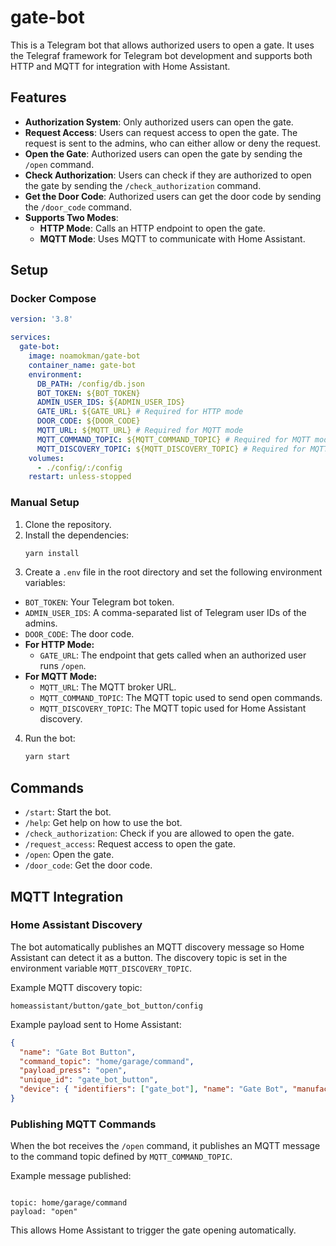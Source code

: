 # gate-bot

This is a Telegram bot that allows authorized users to open a gate. It uses the Telegraf framework for Telegram bot development and supports both HTTP and MQTT for integration with Home Assistant.

## Features

- **Authorization System**: Only authorized users can open the gate.
- **Request Access**: Users can request access to open the gate. The request is sent to the admins, who can either allow or deny the request.
- **Open the Gate**: Authorized users can open the gate by sending the `/open` command.
- **Check Authorization**: Users can check if they are authorized to open the gate by sending the `/check_authorization` command.
- **Get the Door Code**: Authorized users can get the door code by sending the `/door_code` command.
- **Supports Two Modes**:
  - **HTTP Mode**: Calls an HTTP endpoint to open the gate.
  - **MQTT Mode**: Uses MQTT to communicate with Home Assistant.

## Setup

### Docker Compose

```yml
version: '3.8'

services:
  gate-bot:
    image: noamokman/gate-bot
    container_name: gate-bot
    environment:
      DB_PATH: /config/db.json
      BOT_TOKEN: ${BOT_TOKEN}
      ADMIN_USER_IDS: ${ADMIN_USER_IDS}
      GATE_URL: ${GATE_URL} # Required for HTTP mode
      DOOR_CODE: ${DOOR_CODE}
      MQTT_URL: ${MQTT_URL} # Required for MQTT mode
      MQTT_COMMAND_TOPIC: ${MQTT_COMMAND_TOPIC} # Required for MQTT mode
      MQTT_DISCOVERY_TOPIC: ${MQTT_DISCOVERY_TOPIC} # Required for MQTT mode
    volumes:
      - ./config/:/config
    restart: unless-stopped
```

### Manual Setup

1. Clone the repository.
2. Install the dependencies:
   ```sh
   yarn install
   ```
3. Create a `.env` file in the root directory and set the following environment variables:

- `BOT_TOKEN`: Your Telegram bot token.
- `ADMIN_USER_IDS`: A comma-separated list of Telegram user IDs of the admins.
- `DOOR_CODE`: The door code.
- **For HTTP Mode:**
  - `GATE_URL`: The endpoint that gets called when an authorized user runs `/open`.
- **For MQTT Mode:**
  - `MQTT_URL`: The MQTT broker URL.
  - `MQTT_COMMAND_TOPIC`: The MQTT topic used to send open commands.
  - `MQTT_DISCOVERY_TOPIC`: The MQTT topic used for Home Assistant discovery.

4. Run the bot:
   ```sh
   yarn start
   ```

## Commands

- `/start`: Start the bot.
- `/help`: Get help on how to use the bot.
- `/check_authorization`: Check if you are allowed to open the gate.
- `/request_access`: Request access to open the gate.
- `/open`: Open the gate.
- `/door_code`: Get the door code.

## MQTT Integration

### **Home Assistant Discovery**

The bot automatically publishes an MQTT discovery message so Home Assistant can detect it as a button. The discovery topic is set in the environment variable `MQTT_DISCOVERY_TOPIC`.

Example MQTT discovery topic:

```
homeassistant/button/gate_bot_button/config
```

Example payload sent to Home Assistant:

```json
{
  "name": "Gate Bot Button",
  "command_topic": "home/garage/command",
  "payload_press": "open",
  "unique_id": "gate_bot_button",
  "device": { "identifiers": ["gate_bot"], "name": "Gate Bot", "manufacturer": "Custom", "model": "Gate Bot" }
}
```

### **Publishing MQTT Commands**

When the bot receives the `/open` command, it publishes an MQTT message to the command topic defined by `MQTT_COMMAND_TOPIC`.

Example message published:

```

topic: home/garage/command
payload: "open"

```

This allows Home Assistant to trigger the gate opening automatically.
